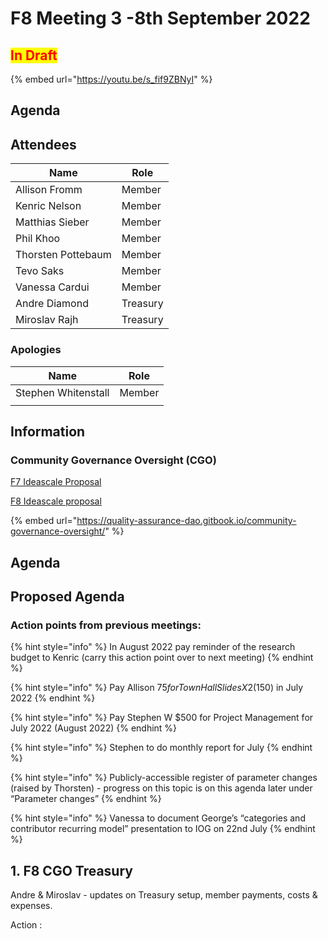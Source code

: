 # F8 Meeting 3 -8th September 2022

## <mark style="color:red;">In Draft</mark>

{% embed url="https://youtu.be/s_fif9ZBNyI" %}

## Agenda



## Attendees

| Name               | Role     |
| ------------------ | -------- |
| Allison Fromm      | Member   |
| Kenric Nelson      | Member   |
| Matthias Sieber    | Member   |
| Phil Khoo          | Member   |
| Thorsten Pottebaum | Member   |
| Tevo Saks          | Member   |
| Vanessa Cardui     | Member   |
| Andre Diamond      | Treasury |
| Miroslav Rajh      | Treasury |

### Apologies

| Name                | Role   |
| ------------------- | ------ |
| Stephen Whitenstall | Member |
|                     |        |

## Information

### Community Governance Oversight (CGO)

[F7 Ideascale Proposal](https://cardano.ideascale.com/c/idea/383517)

[F8 Ideascale proposal](https://cardano.ideascale.com/c/idea/398225)

{% embed url="https://quality-assurance-dao.gitbook.io/community-governance-oversight/" %}

## Agenda

## Proposed Agenda <a href="#docs-internal-guid-c33d3c76-7fff-1b87-a100-a158d4f0612c" id="docs-internal-guid-c33d3c76-7fff-1b87-a100-a158d4f0612c"></a>

### Action points from previous meetings:

{% hint style="info" %}
In August 2022 pay reminder of the research budget to Kenric (carry this action point over to next meeting)
{% endhint %}

{% hint style="info" %}
Pay Allison $75 for Town Hall Slides X 2 ($150) in July 2022
{% endhint %}

{% hint style="info" %}
Pay Stephen W $500 for Project Management for July 2022 (August 2022)
{% endhint %}

{% hint style="info" %}
Stephen to do monthly report for July
{% endhint %}

{% hint style="info" %}
Publicly-accessible register of parameter changes (raised by Thorsten) - progress on this topic is on this agenda later under “Parameter changes”
{% endhint %}

{% hint style="info" %}
Vanessa to document George’s “categories and contributor recurring model” presentation to IOG on 22nd July
{% endhint %}

## 1. F8 CGO Treasury

Andre & Miroslav - updates on Treasury setup, member payments, costs & expenses.

Action :&#x20;
